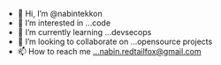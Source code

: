 - 👋 Hi, I’m @nabintekkon
- 👀 I’m interested in ...code
- 🌱 I’m currently learning ...devsecops
- 💞️ I’m looking to collaborate on ...opensource projects
- 📫 How to reach me ...nabin.redtailfox@gmail.com

<!---
nabintekkon/nabintekkon is a ✨ special ✨ repository because its `README.md` (this file) appears on your GitHub profile.
You can click the Preview link to take a look at your changes.
--->
